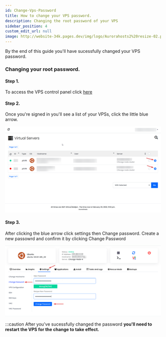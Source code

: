 ```yaml
---
id: Change-Vps-Password
title: How to change your VPS password.
description: Changing the root password of your VPS
sidebar_position: 4
custom_edit_url: null
image: http://website-34k.pages.dev/img/logo/Aurorahosts2%20resize-02.png
---
```


By the end of this guide you'll have sucessfully changed your VPS password.

### Changing your root password.

#### Step 1.
To access the VPS control panel click [here](https://vps.aurorahosts.com)

#### Step 2.
Once you're signed in you'll see a list of your VPSs, click the little blue arrow.

![VPS landing page](../../images/VPS/VPS_Password/1_landing.png)

#### Step 3.
After clicking the blue arrow click settings then Change password. Create a new passowrd and confirm it by clicking Change Password

![VPS page](../../images/VPS/VPS_Password/3_final.png)

:::caution
After you've sucessfully changed the password **you'll need to restart the VPS for the change to take effect.**
